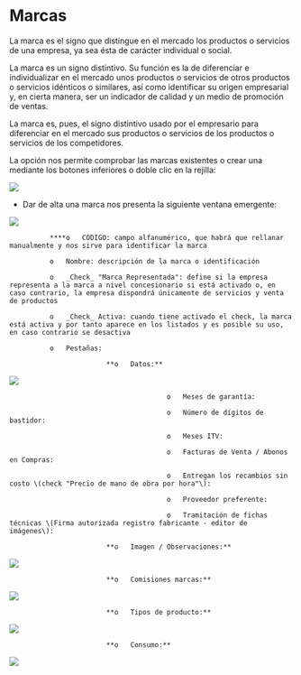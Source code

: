 # Marcas

La marca es el signo que distingue en el mercado los productos o servicios de una empresa, ya sea ésta de carácter individual o social.

La marca es un signo distintivo. Su función es la de diferenciar e individualizar en el mercado unos productos o servicios de otros productos o servicios idénticos o similares, así como identificar su origen empresarial y, en cierta manera, ser un indicador de calidad y un medio de promoción de ventas.

La marca es, pues, el signo distintivo usado por el empresario para diferenciar en el mercado sus productos o servicios de los productos o servicios de los competidores.

La opción nos permite comprobar las marcas existentes o crear una mediante los botones inferiores o doble clic en la rejilla:

![](../../.gitbook/assets/image%20%28271%29.png)

* Dar de alta una marca nos presenta la siguiente ventana emergente:

![](../../.gitbook/assets/image%20%28485%29.png)

              ****o   CÓDIGO: campo alfanumérico, que habrá que rellanar manualmente y nos sirve para identificar la marca

              o   Nombre: descripción de la marca o identificación

              o   _Check_ "Marca Representada": define si la empresa representa a la marca a nivel concesionario si está activado o, en caso contrario, la empresa dispondrá únicamente de servicios y venta de productos

              o   _Check_ Activa: cuando tiene activado el check, la marca está activa y por tanto aparece en los listados y es posible su uso, en caso contrario se desactiva

              o   Pestañas:

                            **o   Datos:**

![](../../.gitbook/assets/image%20%28485%29.png)

                                           o   Meses de garantía:

                                           o   Número de dígitos de bastidor:

                                           o   Meses ITV:

                                           o   Facturas de Venta / Abonos en Compras:

                                           o   Entregan los recambios sin costo \(check "Precio de mano de obra por hora"\):

                                           o   Proveedor preferente:

                                           o   Tramitación de fichas técnicas \(Firma autorizada registro fabricante - editor de imágenes\):

                            **o   Imagen / Observaciones:**

![](../../.gitbook/assets/image%20%28293%29.png)

                            **o   Comisiones marcas:**

![](../../.gitbook/assets/image%20%28262%29.png)

                            **o   Tipos de producto:**

![](../../.gitbook/assets/image%20%28504%29.png)

                            **o   Consumo:**

![](../../.gitbook/assets/image%20%28158%29.png)



